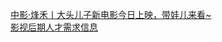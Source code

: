   
[中影·烽禾丨大头儿子新电影今日上映，带娃儿来看~](http://www.dianyue.me/archives/625/gnddqugtyerzks6v/)  
[影视后期人才需求信息](http://www.dianyue.me/archives/938/ipumz8s2oqyzwo4a/)